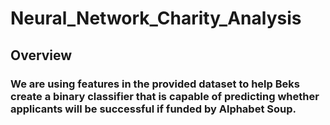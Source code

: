 # Neural_Network_Charity_Analysis
## Overview
### We are using features in the provided dataset to help Beks create a binary classifier that is capable of predicting whether applicants will be successful if funded by Alphabet Soup.
